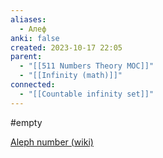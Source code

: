 ```yaml
---
aliases:
  - Алеф
anki: false
created: 2023-10-17 22:05
parent:
  - "[[511 Numbers Theory MOC]]"
  - "[[Infinity (math)]]"
connected:
  - "[[Countable infinity set]]"
---
```

#empty












[Aleph number (wiki)](https://en.wikipedia.org/wiki/Aleph_number)

